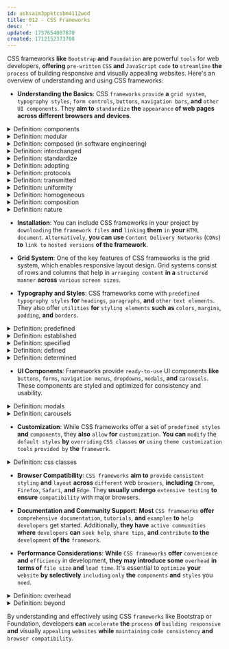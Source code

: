```yaml
---
id: ashsaim3ppktcsbm4112wod
title: 012 - CSS Frameworks
desc: ''
updated: 1737654007870
created: 1712152373708
---
```


CSS frameworks **like** `Bootstrap` **and** `Foundation` **are** powerful `tools` for web developers, **offering** `pre-written` `CSS` **and** `JavaScript` `code` **to** `streamline` **the** `process` of building responsive and visually appealing websites. Here's an overview of understanding and using CSS frameworks:

- **Understanding the Basics**: CSS `frameworks` `provide` **a** `grid system`, `typography styles`, `form controls`, `buttons`, `navigation bars`, **and** `other` `UI components`. They **aim to** `standardize` **the** `appearance` **of web pages across different browsers and devices**.



<!-- start of 'components' section -->
<details>
    <summary>Definition: components</summary>

#
In web development, a component **is a** `reusable` `part` **of the** user interface (`UI`) **that** `contains` **a** `specific` `functionality` **or** `visual element` **and is** `designed` **to be** `modular`.

---
</details>
<!-- end of 'components' section -->



<!-- start of 'modular' section -->
<details>
    <summary>Definition: modular</summary>

#
Modular **refers to the** `quality` **of** `being` `composed` **of** `separate`, `self-contained` `units` **or** `modules` **that can be** `easily assembled`, `disassembled`, `replaced`, **or** `interchanged`.

---
</details>
<!-- end of 'modular' section -->



<!-- start of 'composed' section -->
<details>
    <summary>Definition: composed (in software engineering)</summary>

#
Composed **means to** `put together` **or** `combine` `different` `elements` **to** `create` **a** `whole`. **In** the context of **web development or modular design**, it **refers to** `assembling` `separate parts` **or** `components` **to** `form` **a** `complete` `user interface` **or** `system`.

---
</details>
<!-- end of 'composed' section -->



<!-- start of 'interchanged' section -->
<details>
    <summary>Definition: interchanged</summary>

#
Interchanged **means to** `exchange` **or** `swap` `something` `with` `another similar` `thing`. **In** the context of **web development or modular design**, it **refers to the** `ability` **to** `replace one component` **or** `module` `with` `another`, **usually with** `minimal effort` **or** `impact` **on the** `overall system`.

---
</details>
<!-- end of 'interchanged' section -->



<!-- start of 'standardize' section -->
<details>
    <summary>Definition: standardize</summary>

#
Standardize **means to** `establish` **or** `conform` **to a** `set` **of** `standards` **or** `guidelines`. **In** the context of **web development**, **it involves** `adopting` `consistent practices`, `protocols`, **or** `specifications` **across** `projects` **or within a** `development team` **to** `ensure uniformity`, `compatibility`, **and** `efficiency`.

---
</details>
<!-- end of 'standardize' section -->



<!-- start of 'adopting' section -->
<details>
    <summary>Definition: adopting</summary>

#
Adopting **means to** `accept` **or** `take on` `something`, **such as a** `practice`, `method`, **or** `idea`.

---
</details>
<!-- end of 'adopting' section -->



<!-- start of 'protocols' section -->
<details>
    <summary>Definition: protocols</summary>

#
Protocols **are a** `set` **of** `rules` **or** `guidelines` **that** `determine how` `data` **is** `transmitted` **or** `exchanged` `between` `devices` **or** `systems` **in a** `network`.

---
</details>
<!-- end of 'protocols' section -->



<!-- start of 'transmitted' section -->
<details>
    <summary>Definition: transmitted</summary>

#
"Transmitted" **refers to the** `process` **of** `sending` **or** `conveying` `data` `from` `one location` **or** `device` `to` `another`.

---
</details>
<!-- end of 'transmitted' section -->



<!-- start of 'uniformity' section -->
<details>
    <summary>Definition: uniformity</summary>

#
Uniformity **refers to the** `state` **of** `being` `consistent`, `standardized`, **or** `homogeneous` `in` `appearance`, `behavior`, **or** `quality`.

---
</details>
<!-- end of 'uniformity' section -->



<!-- start of 'homogeneous' section -->
<details>
    <summary>Definition: homogeneous</summary>

#
"Homogeneous" `describes` **a** `state` **where** `something` **is** `uniform` **or** `consistent` **in its** `composition`, `nature`, **or** `structure`.

---
</details>
<!-- end of 'homogeneous' section -->



<!-- start of 'composition' section -->
<details>
    <summary>Definition: composition</summary>

#
Composition **refers to the** `arrangement`, `combination`, **or** `assembly` **of** `elements` **or** `parts` **to** `form` **a** `unified whole`.

---
</details>
<!-- end of 'composition' section -->



<!-- start of 'nature' section -->
<details>
    <summary>Definition: nature</summary>

#
The term "nature" **refers to the** inherent or `essential` `qualities`, `characteristics`, **or** `attributes` **of** `something`.

---
</details>
<!-- end of 'nature' section -->



- **Installation**: You can include CSS frameworks in your project by `downloading` the `framework files` **and** `linking` **them** `in` **your** `HTML document`. `Alternatively`, **you can use** `Content Delivery Networks` (`CDNs`) **to** `link to` `hosted versions` **of the framework**.

- **Grid System**: One of the key features of CSS frameworks is the grid system, which enables responsive layout design. Grid systems consist of rows and columns that help in `arranging content` **in a** `structured manner` **across** `various` `screen sizes`.

- **Typography and Styles**: CSS frameworks come with `predefined` `typography styles` **for** `headings`, `paragraphs`, **and** `other` `text elements`. They also offer `utilities` **for** `styling elements` **such as** `colors`, `margins`, `padding`, **and** `borders`.



<!-- start of 'predefined' section -->
<details>
    <summary>Definition: predefined</summary>

#
"Predefined" **refers to** `something` **that has been** `established`, `specified`, **or** `determined` `in advance`, **typically** `before` **it is** `needed` **or** `used`.

---
</details>
<!-- end of 'predefined' section -->



<!-- start of 'established' section -->
<details>
    <summary>Definition: established</summary>

#
`Something` **that's** `already set up` **and** `recognized`.

---
</details>
<!-- end of 'established' section -->



<!-- start of 'specified' section -->
<details>
    <summary>Definition: specified</summary>

#
`Clearly stated` **or** `defined`.

---
</details>
<!-- end of 'specified' section -->



<!-- start of 'defined' section -->
<details>
    <summary>Definition: defined</summary>

#
"Defined" **means to** `explain` **or** `describe something` `clearly` **and** `simply`.

---
</details>
<!-- end of 'defined' section -->



<!-- start of 'determined' section -->
<details>
    <summary>Definition: determined</summary>

#
**When a** `decision` **is** `made` `after` `careful thinking` **or** `analysis`.

---
</details>
<!-- end of 'determined' section -->



- **UI Components**: Frameworks provide `ready-to-use` UI components **like** `buttons`, `forms`, `navigation menus`, `dropdowns`, `modals`, **and** `carousels`. These components are styled and optimized for consistency and usability.



<!-- start of 'modals' section -->
<details>
    <summary>Definition: modals</summary>

#
"Modals" **are** `interactive elements` commonly used **in** `web development` **to** `display content`, `messages`, **or** `interactive features` `on top` **of the** `main content` **of a webpage**. They typically appear as **a** `layer` **that** `temporarily overlays` **the rest of the page**, `dimming` **the** `background` **to** `draw attention` **to the** `modal content`. Modals are often **used for displaying** `important notifications`, `forms`, `dialogs`, **or** `additional information` `without` `navigating away` `from` **the** `current page`. They **can be** `dismissed` **by** `clicking` **a** `close button`, `pressing` an `escape` key, **or** `interacting` `with` **an** `overlay area` `outside` **the** `modal`.

---
</details>
<!-- end of 'modals' section -->



<!-- start of 'carousels' section -->
<details>
    <summary>Definition: carousels</summary>

#
Carousels **are** `interactive elements` frequently utilized **in** `web design` **to** `showcase` `multiple pieces` **of** `content`, **such as** `images`, `videos`, **or** `slides`, `within` **a** `limited space` **on a webpage**. They typically `consist of` **a** `series` **of** `content panels` **that** `rotate horizontally` **or** `vertically`, allowing users to `navigate` **through the** `content` either `manually` **or** `automatically`. Carousels are **commonly used on** `homepage banners`, `product galleries`, **or** `feature sections` **to** `highlight` `different items` **or** `messages` **in a** `visually engaging` **manner**. Users can often `control` **the** `carousel's movement` **through** `navigation buttons` **or by** `swiping` **on** `touch-enabled` `devices`.

---
</details>
<!-- end of 'carousels' section -->



- **Customization**: While CSS frameworks offer a set of `predefined styles` **and** `components`, they **also** `allow` **for** `customization`. **You can** `modify` the `default styles` **by** `overriding` `CSS classes` **or** `using` `theme customization` `tools` `provided by` **the** `framework`.



<!-- start of 'css classes' section -->
<details>
    <summary>Definition: css classes</summary>

#
A CSS class **is a** `way` **to** `apply` **a** `set` **of** `styles` `to` `one or more` `HTML elements`. You `define` **a** `class` in your CSS file **and** `then apply` it to HTML elements **using the** `class attribute`. For example:

```css
/* in css file*/
.button {
    background-color: blue;
    color: white;
    padding: 10px 20px;
    border: none;
    border-radius: 5px;
    cursor: pointer;
}
```

```html
<!-- in html file -->
<button class="button">Click Me</button>
```

In this example, the `.button class` **defines styles for a** `button element`, **and it's** `applied` **to the** `button` `using` **the** `class attribute`.

---
</details>
<!-- end of 'css classes' section -->



- **Browser Compatibility**: `CSS frameworks` **aim to** `provide` `consistent styling` **and** `layout` **across** `different` web `browsers`, **including** `Chrome`, `Firefox`, `Safari`, **and** `Edge`. They **usually undergo** `extensive testing` **to ensure** `compatibility` with major browsers.

- **Documentation and Community Support**: **Most** `CSS frameworks` **offer** `comprehensive documentation`, `tutorials`, **and** `examples` **to** `help developers` get started. Additionally, **they have** `active communities` **where** `developers` **can** `seek help`, `share tips`, **and** `contribute` **to the** `development` **of the** `framework`.

- **Performance Considerations**: **While** `CSS frameworks` **offer** `convenience` **and** `efficiency` in development, **they may introduce some** `overhead` **in terms of** `file size` **and** `load time`. It's essential to `optimize` **your** `website` **by selectively** `including` `only` **the** `components` **and** `styles` you `need`.



<!-- start of 'overhead' section -->
<details>
    <summary>Definition: overhead</summary>

#
"Overhead" **means the** `extra stuff` `needed` **for a** `task` `beyond` **the** `basics`. It **can be** `extra resources`, `time`, **or** `costs` `required`.

---
</details>
<!-- end of 'overhead' section -->



<!-- start of 'beyond' section -->
<details>
    <summary>Definition: beyond</summary>

#
"Beyond" **means** `on` **the** `other side` `of` **or** `further` **than a** `certain point`, `limit`, **or** `boundary`. It `indicates` **a** `location` **or** `situation` **that is** `outside of` **or** `exceeds` **a** `specific scope`, `range`, **or** `extent`.

---
</details>
<!-- end of 'beyond' section -->



By understanding and effectively using CSS `frameworks` like Bootstrap or Foundation, developers **can** `accelerate` **the** `process` **of** `building responsive` **and** visually `appealing` `websites` **while** `maintaining` `code consistency` **and** `browser compatibility`.
